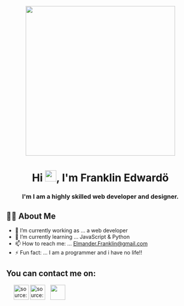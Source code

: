 
<p align="center">
  <img src="https://i.imgur.com/LdNgfEb.png" width="400" height="400" />
</p>

<h1 align="center">Hi <img src="https://raw.githubusercontent.com/MartinHeinz/MartinHeinz/master/wave.gif" width="30px">, I'm Franklin Edwardö </h1>
<h3 align="center">I'm I am a highly skilled web developer and designer.</h3>


## 🙋‍♂️ **About Me**
- 🔭 I’m currently working as ... a web developer
- 🌱 I’m currently learning ... JavaScript & Python
- 📫 How to reach me: ... Elmander.Franklin@gmail.com
- ⚡ Fun fact: ... I am a programmer and i have no life!!

## **You can contact me on**:
<p align="left" style="margin-left: 20px">
  <a href="https://imgur.com/90c54aR"><img style="width: 40px" src="https://i.imgur.com/90c54aR.png" title="source: imgur.com" /></a>
  <a href="https://imgur.com/Dldf474"><img style="width: 40px" src="https://i.imgur.com/Dldf474.png" title="source: imgur.com" /></a>
<a style="margin-left: 10px" href = "https://twitter.com/ay4codes"><img style="width: 40px" src="https://i.im.ge/2022/07/28/F9P1gr.png"/></a>
</p>
